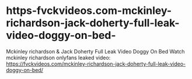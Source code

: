 # https-fvckvideos.com-mckinley-richardson-jack-doherty-full-leak-video-doggy-on-bed-
Mckinley richardson &amp; Jack Doherty Full Leak Video Doggy On Bed
Watch mckinley richardson onlyfans leaked video:  https://fvckvideos.com/mckinley-richardson-jack-doherty-full-leak-video-doggy-on-bed/
